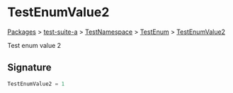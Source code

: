 # TestEnumValue2

[Packages](/) > [test-suite-a](/test-suite-a/) > [TestNamespace](/test-suite-a/testnamespace-namespace/) > [TestEnum](/test-suite-a/testnamespace-namespace/testenum-enum/) > [TestEnumValue2](/test-suite-a/testnamespace-namespace/testenum-enum/testenumvalue2-enummember)

Test enum value 2

<h2 id="testenumvalue2-signature">Signature</h2>

```typescript
TestEnumValue2 = 1
```
